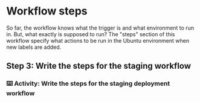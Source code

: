 # Workflow steps

So far, the workflow knows what the trigger is and what environment to run in. But, what exactly is supposed to run? The "steps" section of this workflow specify what actions to be run in the Ubuntu environment when new labels are added.

## Step 3: Write the steps for the staging workflow

### :keyboard: Activity: Write the steps for the staging deployment workflow